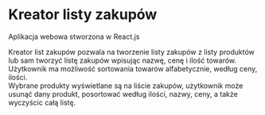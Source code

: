 # Kreator listy zakupów

Aplikacja webowa stworzona w React.js <br> 

Kreator list zakupów pozwala na tworzenie listy zakupów z listy produktów lub sam tworzyć listę zakupów wpisując nazwę, cenę i ilość towarów.<br>
Użytkownik ma możliwość sortowania towarów alfabetycznie, według ceny, ilości. <br>
Wybrane produkty wyświetlane są na liście zakupów, użytkownik może usunąć dany produkt, posortować według ilości, nazwy, ceny, a także wyczyścic całą listę. 
